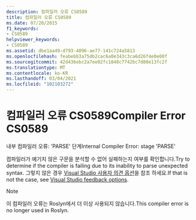 ```yaml
---
description: 컴파일러 오류 CS0589
title: 컴파일러 오류 CS0589
ms.date: 07/20/2015
f1_keywords:
- CS0589
helpviewer_keywords:
- CS0589
ms.assetid: dbe1aa49-d793-4096-ae77-141c724a5813
ms.openlocfilehash: feabebb3a75db2cac6a0e343c3ca6d26f4e0e00f
ms.sourcegitcommit: 42d436ebc2a7ee02fc1848c7742bc7d80e13fc2f
ms.translationtype: MT
ms.contentlocale: ko-KR
ms.lasthandoff: 03/04/2021
ms.locfileid: "102103272"
---
```

# <a name="compiler-error-cs0589"></a><span data-ttu-id="7df5b-103">컴파일러 오류 CS0589</span><span class="sxs-lookup"><span data-stu-id="7df5b-103">Compiler Error CS0589</span></span>

<span data-ttu-id="7df5b-104">내부 컴파일러 오류: 'PARSE' 단계</span><span class="sxs-lookup"><span data-stu-id="7df5b-104">Internal Compiler Error: stage 'PARSE'</span></span>

 <span data-ttu-id="7df5b-105">컴파일러가 예기치 않은 구문을 분석할 수 없어 실패하는지 여부를 확인합니다.</span><span class="sxs-lookup"><span data-stu-id="7df5b-105">Try to determine if the compiler is failing due to its inability to parse unexpected syntax.</span></span> <span data-ttu-id="7df5b-106">그렇지 않은 경우 [Visual Studio 사용자 의견 옵션](/visualstudio/ide/feedback-options)을 참조 하세요.</span><span class="sxs-lookup"><span data-stu-id="7df5b-106">If that is not the case, see [Visual Studio feedback options](/visualstudio/ide/feedback-options).</span></span>

> [!NOTE]
> <span data-ttu-id="7df5b-107">이 컴파일러 오류는 Roslyn에서 더 이상 사용되지 않습니다.</span><span class="sxs-lookup"><span data-stu-id="7df5b-107">This compiler error is no longer used in Roslyn.</span></span>
